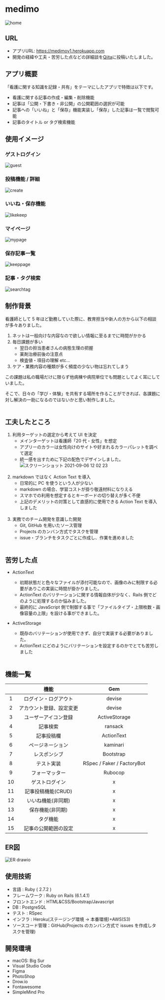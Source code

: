 # medimo
![home](https://user-images.githubusercontent.com/66349813/132168372-78f65a65-f13d-4ab7-9e8e-218e91351e17.gif)



## URL
- アプリURL: https://medimov1.herokuapp.com
- 開発の経緯や工夫・苦労した点などの詳細談を[Qiita](https://qiita.com/ryo1103/items/973d05c52b2adb3e84b2)に投稿いたしました。

## アプリ概要
「看護に関する知識を記録・共有」をテーマにしたアプリで特徴は以下です。

- 看護に関する記事の作成・編集・削除機能
- 記事は「公開・下書き・非公開」の公開範囲の選択が可能
- 記事への「いいね」と「保存」機能実装し「保存」した記事は一覧で閲覧可能
- 記事のタイトル or タグ検索機能




## 使用イメージ

### ゲストログイン
![guest](https://user-images.githubusercontent.com/66349813/132167522-a84e6197-e2ec-4571-ac0d-3ea3f85a9313.gif)

### 投稿機能 / 詳細
![create](https://user-images.githubusercontent.com/66349813/132167489-91ff8388-396c-4bb1-b4af-9ff7b2a32494.gif)

### いいね・保存機能
![likekeep](https://user-images.githubusercontent.com/66349813/132167544-a596ede5-27f7-4aee-930c-fe819da7533e.gif)


### マイページ
![mypage](https://user-images.githubusercontent.com/66349813/132167548-000d3bdc-aa98-4755-b570-df36cfc7cc61.gif)


### 保存記事一覧
![keeppage](https://user-images.githubusercontent.com/66349813/132167540-b767d832-8a3f-43d0-a246-4a28d4ac6caf.gif)


### 記事・タグ検索
![searchtag](https://user-images.githubusercontent.com/66349813/132167549-525aace8-d2a1-446d-bb08-05634d125050.gif)




## 制作背景

看護師として 5 年ほど勤務していた際に、教育担当や新人の方から以下の相談が多々ありました。

1. ネットは一般向けな内容なので欲しい情報に至るまでに時間がかかる
1. 毎日課題が多い
   - 翌日の担当患者さんの病態生理の把握
   - 薬剤治療前後の注意点
   - 検査値・項目の理解 etc...
1. ケア・業務内容の種類が多く頻度の少ない物は忘れてしまう

この課題は私の職場だけに限らず他病棟や病院単位でも問題としてよく耳にしていました。

そこで、日々の「学び・体験」を共有する場所を作ることができれば、各課題に対し解決の一助になるのではないかと思い制作しました。
<br>
<br>

## 工夫したところ

1. 利用ターゲットの選定から考えて UI を決定
   - メインターゲットは看護師「20 代・女性」を想定
   - アプリーのカラーは女性向けのサイトや好まれるカラーパレットを調べて選定
   - 統一感を出すために下記の配色でデザインしました。
    ![スクリーンショット 2021-09-06 12 02 23](https://user-images.githubusercontent.com/66349813/132169039-7d157d2e-2ce2-4cb3-9201-86c47c9403a2.png)
     <br>
     <br>
1. markdown ではなく Action Text を導入
   - 日常的に PC を使うという人が少ない
   - markdown の場合、学習コストが掛り敬遠材料になりえる
   - スマホでの利用を想定するとキーボードの切り替えが多く不便
   - 上記のデメリットの対策として直感的に使用できる Action Text を導入しました
     <br>
     <br>
1. 実務でのチーム開発を意識した開発
   - Git, GitHub を用いたソース管理
   - Projects のカンバン方式でタスクを管理
   - issue・ブランチをタスクごとに作成し、作業を進めました
     <br>
     <br>

## 苦労した点

- ActionText

  - 初期状態だと色々なファイルが添付可能なので、画像のみに制限する必要がありこの実装に時間が掛かりました。
  - ActionText のバリテーションに関する情報自体が少なく、Rails 側でどのように処理するのか悩みました。
  - 最終的に JavaScript 側で制御する事で「ファイルタイプ・上限枚数・画像容量の上限」を設ける事ができました。

- ActiveStorage

  - 既存のバリテーションが使用できず、自分で実装する必要がありました。
  - ActionText にどのようにバリテーションを設定するのかでとても苦労しました
    <br>
    <br>

## 機能一覧

|     |           機能           |            Gem             |
| :-: | :----------------------: | :------------------------: |
|  1  |   ログイン・ログアウト   |           devise           |
|  2  | アカウント登録、設定変更 |           devise           |
|  3  |   ユーザーアイコン登録   |       ActiveStorage        |
|  4  |         記事検索         |          ransack           |
|  5  |        記事投稿欄        |         ActionText         |
|  6  |     ページネーション     |          kaminari          |
|  7  |       レスポンシブ       |         Bootstrap          |
|  8  |        テスト実装        | RSpec / Faker / FactoryBot |
|  9  |      フォーマッター      |          Rubocop           |
| 10  |      ゲストログイン      |             x              |
| 11  |    記事投稿機能(CRUD)    |             x              |
| 12  |    いいね機能(非同期)    |             x              |
| 13  |     保存機能(非同期)     |             x              |
| 14  |         タグ機能         |             x              |
| 15  |   記事の公開範囲の設定   |             x              |


## ER図
![ER drawio](https://user-images.githubusercontent.com/66349813/132172399-17104e76-921e-472d-9c76-afc33b414d67.png)

## 使用技術

- 言語 : Ruby ( 2.7.2 )
- フレームワーク : Ruby on Rails (6.1.4.1)
- フロントエンド : HTML&CSS/Bootstrap/Javascript
- DB : PostgreSQL
- テスト : RSpec
- インフラ : Heroku(ステージング環境 → 本番環境)+AWS(S3)
- ソースコード管理：GitHub(Projects のカンバン方式で issues を作成しタスクを管理)

## 開発環境

- macOS: Big Sur
- Visual Studio Code
- Figma
- PhotoShop
- Drow.io
- Fontawesome
- SimpleMind Pro
